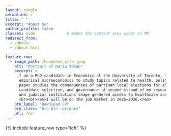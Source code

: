 ```yaml
---
layout: single
permalink: /
title: " "
excerpt: "About me"
author_profile: false
classes: wide              # makes the content area wider in MM
redirect_from:
  - /about/
  - /about.html

feature_row:
  - image_path: /headshot_site.jpeg
    alt: "Portrait of Dario Toman"
    excerpt: >
      I am a PhD candidate in Economics at the University of Toronto. In my research, I employ
      empirical microeconomics to study topics related to health, political economy, and development. <br><br> My job market
      paper studies the consequences of partisan local elections for electoral competition,
      candidate selection, and governance. A second strand of my research examines how electoral
      and judicial institutions shape gendered access to healthcare and justice.
      <br><br><em>I will be on the job market in 2025–2026.</em>
    btn_label: "Download CV"
    btn_class: "btn btn--primary"
    url: /cv
---
```


{% include feature_row type="left" %}
